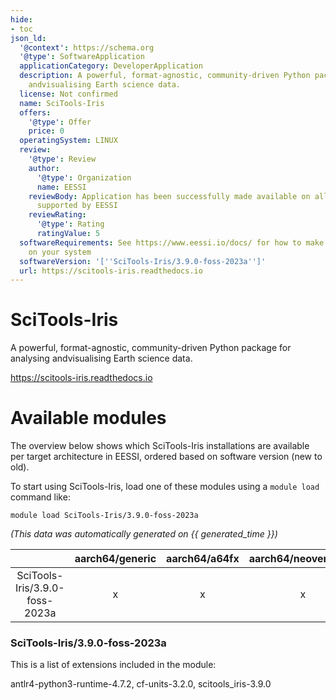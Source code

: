 ```yaml
---
hide:
- toc
json_ld:
  '@context': https://schema.org
  '@type': SoftwareApplication
  applicationCategory: DeveloperApplication
  description: A powerful, format-agnostic, community-driven Python package for analysing
    andvisualising Earth science data.
  license: Not confirmed
  name: SciTools-Iris
  offers:
    '@type': Offer
    price: 0
  operatingSystem: LINUX
  review:
    '@type': Review
    author:
      '@type': Organization
      name: EESSI
    reviewBody: Application has been successfully made available on all architectures
      supported by EESSI
    reviewRating:
      '@type': Rating
      ratingValue: 5
  softwareRequirements: See https://www.eessi.io/docs/ for how to make EESSI available
    on your system
  softwareVersion: '[''SciTools-Iris/3.9.0-foss-2023a'']'
  url: https://scitools-iris.readthedocs.io
---
```


SciTools-Iris
=============


A powerful, format-agnostic, community-driven Python package for analysing andvisualising Earth science data.

https://scitools-iris.readthedocs.io
# Available modules


The overview below shows which SciTools-Iris installations are available per target architecture in EESSI, ordered based on software version (new to old).

To start using SciTools-Iris, load one of these modules using a `module load` command like:

```shell
module load SciTools-Iris/3.9.0-foss-2023a
```

*(This data was automatically generated on {{ generated_time }})*

| |aarch64/generic|aarch64/a64fx|aarch64/neoverse_n1|aarch64/neoverse_v1|aarch64/nvidia/grace|x86_64/generic|x86_64/amd/zen2|x86_64/amd/zen3|x86_64/amd/zen4|x86_64/intel/cascadelake|x86_64/intel/haswell|x86_64/intel/icelake|x86_64/intel/sapphirerapids|x86_64/intel/skylake_avx512|
| :---: | :---: | :---: | :---: | :---: | :---: | :---: | :---: | :---: | :---: | :---: | :---: | :---: | :---: | :---: |
|SciTools-Iris/3.9.0-foss-2023a|x|x|x|x|x|x|x|x|x|x|x|x|x|x|


### SciTools-Iris/3.9.0-foss-2023a

This is a list of extensions included in the module:

antlr4-python3-runtime-4.7.2, cf-units-3.2.0, scitools_iris-3.9.0